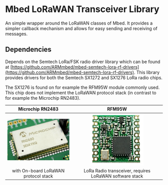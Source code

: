 # Mbed LoRaWAN Transceiver Library

An simple wrapper around the LoRaWAN classes of Mbed. It provides a simpler callback mechanism and allows for easy sending and receiving of messages.

## Dependencies

Depends on the Semtech LoRa/FSK radio driver library which can be found at [https://github.com/ARMmbed/mbed-semtech-lora-rf-drivers](https://github.com/ARMmbed/mbed-semtech-lora-rf-drivers). This library provides drivers for both the Semtech SX1272 and SX1276 LoRa radio chips.

The SX1276 is found on for example the RFM95W module commonly used. This chip does not implement the LoRaWAN protocol stack (in contrast to for example the Microchip RN2483).

| Microchip RN2483 | RFM95W |
|     :---:      |     :---:      |
| ![](img/rn2483.png) | ![](img/RFM95W.png) |
| with On-board LoRaWAN protocol stack | LoRa Radio transceiver, requires LoRaWAN software stack |